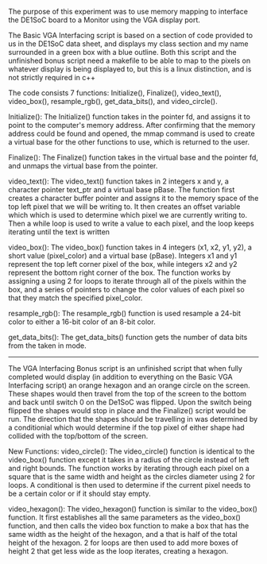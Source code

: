 The purpose of this experiment was to use memory mapping to interface the DE1SoC board to a Monitor using the VGA display port.

The Basic VGA Interfacing script is based on a section of code provided to us in the DE1SoC data sheet, and displays my class section and my name surrounded in a green box with a blue outline. Both this script and the unfinished bonus script need a makefile to be able to map to the pixels on whatever display is being displayed to, but this is a linux distinction, and is not strictly required in c++

The code consists 7 functions: Initialize(), Finalize(), video_text(), video_box(), resample_rgb(), get_data_bits(), and video_circle().

Initialize():
    The Initialize() function takes in the pointer fd, and assigns it to point to the computer's memory address. After confirming that the memory address could be found and opened, the mmap command is used to create a virtual base for the other functions to use, which is returned to the user.

Finalize():
    The Finalize() function takes in the virtual base and the pointer fd, and unmaps the virtual base from the pointer.

video_text():
    The video_text() function takes in 2 integers x and y, a character pointer text_ptr and a virtual base pBase. The function first creates a character buffer pointer and assigns it to the memory space of the top left pixel that we will be writing to. It then creates an offset variable which which is used to determine which pixel we are currently writing to. Then a while loop is used to write a value to each pixel, and the loop keeps iterating until the text is written

video_box():
    The video_box() function takes in 4 integers (x1, x2, y1, y2), a short value (pixel_color) and a virtual base (pBase). Integers x1 and y1 represent the top left corner pixel of the box, while integers x2 and y2 represent the bottom right corner of the box. The function works by assigning a using 2 for loops to iterate through all of the pixels within the box, and a series of pointers to change the color values of each pixel so that they match the specified pixel_color.

resample_rgb():
    The resample_rgb() function is used resample a 24-bit color to either a 16-bit color of an 8-bit color. 

get_data_bits():
    The get_data_bits() function gets the number of data bits from the taken in mode.
_______________________________________________________________________________________________________________________________________________________________________

The VGA Interfacing Bonus script is an unfinished script that when fully completed would display (in addition to everything on the Basic VGA Interfacing script) an orange hexagon and an orange circle on the screen. These shapes would then travel from the top of the screen to the bottom and back until switch 0 on the De1SoC was flipped. Upon the switch being flipped the shapes would stop in place and the Finalize() script would be run. The direction that the shapes should be travelling in was determined by a conditionial which would determine if the top pixel of either shape had collided with the top/bottom of the screen.

New Functions:
video_circle():
    The video_circle() function is identical to the video_box() function except it takes in a radius of the circle instead of left and right bounds. The function works by iterating through each pixel on a square that is the same width and height as the circles diameter using 2 for loops. A conditional is then used to determine if the current pixel needs to be a certain color or if it should stay empty.

video_hexagon():
    The video_hexagon() function is similar to the video_box() function. It first establishes all the same parameters as the video_box() function, and then calls the video box function to make a box that has the same width as the height of the hexagon, and a that is half of the total height of the hexagon. 2 for loops are then used to add more boxes of height 2 that get less wide as the loop iterates, creating a hexagon.

